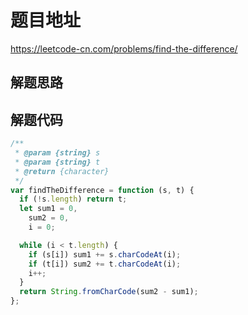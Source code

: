 # 题目地址

https://leetcode-cn.com/problems/find-the-difference/

## 解题思路

## 解题代码

```js
/**
 * @param {string} s
 * @param {string} t
 * @return {character}
 */
var findTheDifference = function (s, t) {
  if (!s.length) return t;
  let sum1 = 0,
    sum2 = 0,
    i = 0;

  while (i < t.length) {
    if (s[i]) sum1 += s.charCodeAt(i);
    if (t[i]) sum2 += t.charCodeAt(i);
    i++;
  }
  return String.fromCharCode(sum2 - sum1);
};
```
